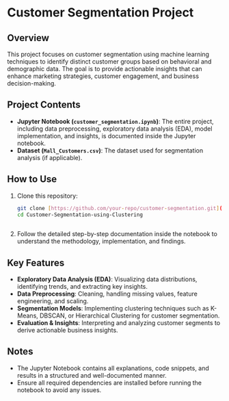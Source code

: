 # Customer Segmentation Project

## Overview
This project focuses on customer segmentation using machine learning techniques to identify distinct customer groups based on behavioral and demographic data. The goal is to provide actionable insights that can enhance marketing strategies, customer engagement, and business decision-making.

## Project Contents
- **Jupyter Notebook (`customer_segmentation.ipynb`)**: The entire project, including data preprocessing, exploratory data analysis (EDA), model implementation, and insights, is documented inside the Jupyter notebook. 
- **Dataset (`Mall_Customers.csv`)**: The dataset used for segmentation analysis (if applicable).

## How to Use
1. Clone this repository:
   ```bash
   git clone [https://github.com/your-repo/customer-segmentation.git](https://github.com/mohamedmostafam0/Customer-Segmentation-using-Clustering.git
   cd Customer-Segmentation-using-Clustering
  
2. Follow the detailed step-by-step documentation inside the notebook to understand the methodology, implementation, and findings.

## Key Features
- **Exploratory Data Analysis (EDA)**: Visualizing data distributions, identifying trends, and extracting key insights.
- **Data Preprocessing**: Cleaning, handling missing values, feature engineering, and scaling.
- **Segmentation Models**: Implementing clustering techniques such as K-Means, DBSCAN, or Hierarchical Clustering for customer segmentation.
- **Evaluation & Insights**: Interpreting and analyzing customer segments to derive actionable business insights.

## Notes
- The Jupyter Notebook contains all explanations, code snippets, and results in a structured and well-documented manner.
- Ensure all required dependencies are installed before running the notebook to avoid any issues.
